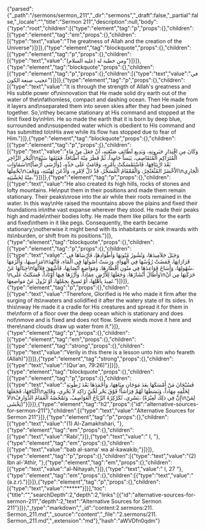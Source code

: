 {"parsed":{"_path":"/sermons/sermon_211","_dir":"sermons","_draft":false,"_partial":false,"_locale":"","title":"Sermon 211","description":null,"body":{"type":"root","children":[{"type":"element","tag":"p","props":{},"children":[{"type":"element","tag":"em","props":{},"children":[{"type":"text","value":"The greatness of Allah and the creation of the Universe"}]}]},{"type":"element","tag":"blockquote","props":{},"children":[{"type":"element","tag":"p","props":{},"children":[{"type":"text","value":"ومن خطبة له (عليه السلام)"}]}]},{"type":"element","tag":"blockquote","props":{},"children":[{"type":"element","tag":"p","props":{},"children":[{"type":"text","value":"في عجيب صنعة الكون"}]}]},{"type":"element","tag":"p","props":{},"children":[{"type":"text","value":"It is through the strength of Allah's greatness and His subtle power of\ninnovation that He made solid dry earth out of the water of the\nfathomless, compact and dashing ocean. Then He made from it layers and\nseparated them into seven skies after they had been joined together. So,\nthey became stationary at His command and stopped at the limit fixed by\nHim. He so made the earth that it is born by deep blue, surrounded and\nsuspended water which is obedient to His command and has submitted to\nHis awe while its flow has stopped due to fear of Him."}]},{"type":"element","tag":"blockquote","props":{},"children":[{"type":"element","tag":"p","props":{},"children":[{"type":"text","value":"وَكَانَ مِنِ اقْتِدَارِ جَبَروتِهِ، وَبَدِيعِ لَطَائِفِ صَنْعَتِهِ، أَنْ جَعَلَ مِنْ مَاءِ الْبَحْرِ الزَّاخِرِ\nالْمُتَرَاكِمِ الْمُتَقَاصِفِ، يَبَساً جَامِداً، ثُمَّ فَطَرَ مِنْهُ أَطْبَاقاً، فَفَتَقَهَا سَبْعَ سَمَاوَات\nبَعْدَ ارْتِتَاقِهَا، فَاسْتَمْسَكَتْ بِأَمْرِهِ، وَقَامَتْ عَلَى حَدِّهِ، [وَأَرْسَى أَرْضاً] يَحْمِلُهَا\nالاْخْضَرُ المُثْعَنْجِرُ، وَالْقَمْقَامُ الْمُسَخَّرُ، قَدْ ذَلَّ لاِمْرِهِ، وَأَذْعَنَ لِهَيْبَتِهِ، وَوَقَفَ\nالْجَارِي مِنْهُ لِخَشْيَتِهِ،"}]}]},{"type":"element","tag":"p","props":{},"children":[{"type":"text","value":"He also created its high hills, rocks of stones and lofty mountains. He\nput them in their positions and made them remain stationary. Their peaks\nrose into the air while their roots remained in the water. In this way\nHe raised the mountains above the plains and fixed their foundations in\nthe vast expanse wherever they stood. He made their peaks high and made\ntheir bodies lofty. He made them like pillars for the earth and fixed\nthem in it like pegs. Consequently, the earth became stationary;\notherwise it might bend with its inhabitants or sink inwards with its\nburden, or shift from its positions."}]},{"type":"element","tag":"blockquote","props":{},"children":[{"type":"element","tag":"p","props":{},"children":[{"type":"text","value":"وَجَبَلَ جَلاَمِيدَهَا، وَنُشُوزَ مُتُونِهَا وَأَطْوَادِهَا، فَأَرْسَاهَا في مَرَاسِيهَا، وَأَلْزَمَهَا\nقَرَارَاتِهَا، فَمَضَتْ رُؤُسُهَا فِي الْهَوَاءِ، وَرَسَتْ أُصُولُهَا فِي الْمَاءِ، فَأَنْهَدَ جِبَالَهَا عَنْ\nسُهُولِهَا، وَأَسَاخَ قَوَاعِدَهَا فِي متُونِ أَقْطَارِهَا، وَمَوَاضِعِ أَنْصَابِهَا، فَأشْهَقَ قِلاَلَهَا،\nوَأَطَالَ أَنْشَازَهَا، وَجَعَلَهَا لِلاْرْضِ عِمَاداً، وَأَرَّزَهَا فِيهَا أَوْتَاداً، فَسَكَنَتْ عَلَى\nحَرَكَتِهَا مِن أَنْ تَمِيدَ بِأَهْلِهَا، أَوْ تَسِيخَ بِحِمْلِهَا، أَوْ تَزُولَ عَنْ مَواضِعِهَا."}]}]},{"type":"element","tag":"p","props":{},"children":[{"type":"text","value":"Therefore, Glorified is He who made it firm after the surging of its\nwaters and solidified it after the watery state of its sides. In this\nway He made it a cradle for His creatures and spread it for them in the\nform of a floor over the deep ocean which is stationary and does not\nmove and is fixed and does not flow. Severe winds move it here and there\nand clouds draw up water from it."}]},{"type":"element","tag":"p","props":{},"children":[{"type":"element","tag":"em","props":{},"children":[{"type":"element","tag":"strong","props":{},"children":[{"type":"text","value":"Verily in this there is a lesson unto him who feareth (Allah)"}]}]},{"type":"element","tag":"strong","props":{},"children":[{"type":"text","value":"(Qur'an, 79:26)"}]}]},{"type":"element","tag":"blockquote","props":{},"children":[{"type":"element","tag":"p","props":{},"children":[{"type":"text","value":"فَسُبْحَانَ مَنْ أَمْسَكَهَا بعَدَ مَوَجَانِ مِيَاهِهَا، وَأَجْمَدَهَا بَعْدَ رُطُوبَةِ أَكْنَافِهَا، فَجَعَلَهَا\nلِخَلْقِهِ مِهَاداً، وَبَسَطَهَا لَهُمْ فِرَاشاً! فَوْقَ بَحْر لُجِّيّ رَاكِد لاَ يَجْرِي، وَقَائِم لاَ\nيَسْرِي، تُكَرْكِرُهُ الرِّيَاحُ الْعَوَاصِفُ، وَتَمْخُصُهُ الْغَمَامُ الذَّوَارِفُ، (إِنَّ فِي ذلِكَ لَعِبْرَةً\nلِمَنْ يَخْشَى)"}]}]},{"type":"element","tag":"h2","props":{"id":"alternative-sources-for-sermon-211"},"children":[{"type":"text","value":"Alternative Sources for Sermon 211"}]},{"type":"element","tag":"p","props":{},"children":[{"type":"text","value":"(1) Al-Zamakhshari, "},{"type":"element","tag":"em","props":{},"children":[{"type":"text","value":"Rabi',"}]},{"type":"text","value":" I, "},{"type":"element","tag":"em","props":{},"children":[{"type":"text","value":"bab al-sama' wa al-kawakib;"}]}]},{"type":"element","tag":"p","props":{},"children":[{"type":"text","value":"(2) Ibn al-'Athir, "},{"type":"element","tag":"em","props":{},"children":[{"type":"text","value":"al-Nihayah,"}]},{"type":"text","value":" I, 27 "},{"type":"element","tag":"em","props":{},"children":[{"type":"text","value":"(a.z.r)."}]}]},{"type":"element","tag":"p","props":{},"children":[{"type":"text","value":"*****"}]}],"toc":{"title":"","searchDepth":2,"depth":2,"links":[{"id":"alternative-sources-for-sermon-211","depth":2,"text":"Alternative Sources for Sermon 211"}]}},"_type":"markdown","_id":"content:2.sermons:211. Sermon_211.md","_source":"content","_file":"2.sermons/211. Sermon_211.md","_extension":"md"},"hash":"aWVDfn0qdm"}